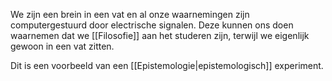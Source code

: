 We zijn een brein in een vat en al onze waarnemingen zijn computergestuurd door electrische signalen. Deze kunnen ons doen waarnemen dat we [[Filosofie]] aan het studeren zijn, terwijl we eigenlijk gewoon in een vat zitten.

Dit is een voorbeeld van een [[Epistemologie|epistemologisch]] experiment.
